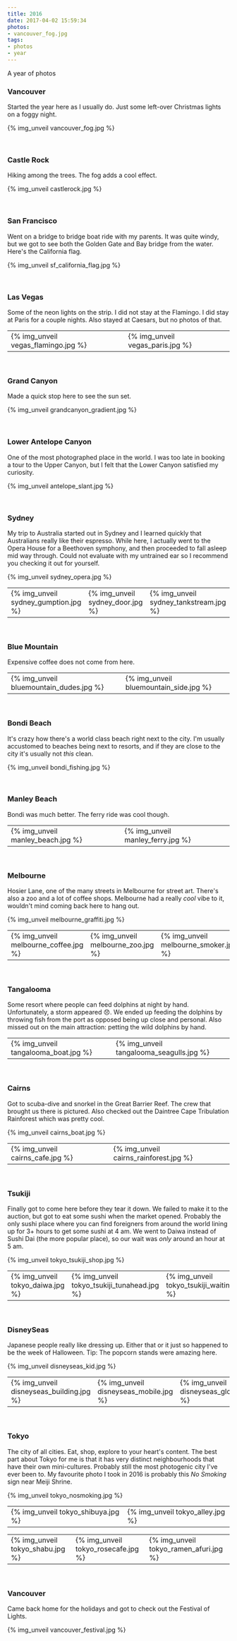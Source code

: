 ```yaml
---
title: 2016
date: 2017-04-02 15:59:34
photos:
- vancouver_fog.jpg
tags:
- photos
- year
---
```

A year of photos
<!-- More -->

### Vancouver
Started the year here as I usually do. Just some left-over Christmas lights on a foggy night.

{% img_unveil vancouver_fog.jpg %}

&nbsp;
### Castle Rock
Hiking among the trees. The fog adds a cool effect.

{% img_unveil castlerock.jpg %}

&nbsp;
### San Francisco
Went on a bridge to bridge boat ride with my parents. It was quite windy, but we got to see both the Golden Gate and Bay bridge from the water. Here's the California flag.

{% img_unveil sf_california_flag.jpg %}

&nbsp;
### Las Vegas
Some of the neon lights on the strip. I did not stay at the Flamingo. I did stay at Paris for a couple nights. Also stayed at Caesars, but no photos of that.

| | |
|-|-|
| {% img_unveil vegas_flamingo.jpg %} | {% img_unveil vegas_paris.jpg %} |

&nbsp;
### Grand Canyon
Made a quick stop here to see the sun set.

{% img_unveil grandcanyon_gradient.jpg %}

&nbsp;
### Lower Antelope Canyon
One of the most photographed place in the world. I was too late in booking a tour to the Upper Canyon, but I felt that the Lower Canyon satisfied my curiosity.

{% img_unveil antelope_slant.jpg %}

&nbsp;
### Sydney
 My trip to Australia started out in Sydney and I learned quickly that Australians really like their espresso. While here, I actually went to the Opera House for a Beethoven symphony, and then proceeded to fall asleep mid way through. Could not evaluate with my untrained ear so I recommend you checking it out for yourself.

{% img_unveil sydney_opera.jpg %}

| | | |
|-|-|-|
| {% img_unveil sydney_gumption.jpg %} | {% img_unveil sydney_door.jpg %} | {% img_unveil sydney_tankstream.jpg %} |

&nbsp;
### Blue Mountain
Expensive coffee does not come from here.

| | |
|-|-|
| {% img_unveil bluemountain_dudes.jpg %} | {% img_unveil bluemountain_side.jpg %} |

&nbsp;
### Bondi Beach
It's crazy how there's a world class beach right next to the city. I'm usually accustomed to beaches being next to resorts, and if they are close to the city it's usually not _this_ clean.

{% img_unveil bondi_fishing.jpg %}

&nbsp;
### Manley Beach
Bondi was much better. The ferry ride was cool though.

| | |
|-|-|
| {% img_unveil manley_beach.jpg %} | {% img_unveil manley_ferry.jpg %} |

&nbsp;
### Melbourne
Hosier Lane, one of the many streets in Melbourne for street art. There's also a zoo and a lot of coffee shops. Melbourne had a really _cool_ vibe to it, wouldn't mind coming back here to hang out.

{% img_unveil melbourne_graffiti.jpg %}

| | | |
|-|-|-|
| {% img_unveil melbourne_coffee.jpg %} | {% img_unveil melbourne_zoo.jpg %} | {% img_unveil melbourne_smoker.jpg %} |

&nbsp;
### Tangalooma
Some resort where people can feed dolphins at night by hand. Unfortunately, a storm appeared :disappointed:. We ended up feeding the dolphins by throwing fish from the port as opposed being up close and personal. Also missed out on the main attraction: petting the wild dolphins by hand.

| | |
|-|-|
| {% img_unveil tangalooma_boat.jpg %} | {% img_unveil tangalooma_seagulls.jpg %} |

&nbsp;
### Cairns
Got to scuba-dive and snorkel in the Great Barrier Reef. The crew that brought us there is pictured. Also checked out the Daintree Cape Tribulation Rainforest which was pretty cool.

{% img_unveil cairns_boat.jpg %}

| | |
|-|-|
| {% img_unveil cairns_cafe.jpg %} | {% img_unveil cairns_rainforest.jpg %} |

&nbsp;
### Tsukiji
Finally got to come here before they tear it down. We failed to make it to the auction, but got to eat some sushi when the market opened. Probably the only sushi place where you can find foreigners from around the world lining up for 3+ hours to get some sushi at 4 am. We went to Daiwa instead of Sushi Dai (the more popular place), so our wait was _only_ around an hour at 5 am.

{% img_unveil tokyo_tsukiji_shop.jpg %}

| | | |
|-|-|-|
| {% img_unveil tokyo_daiwa.jpg %} | {% img_unveil tokyo_tsukiji_tunahead.jpg %} | {% img_unveil tokyo_tsukiji_waiting.jpg %}

&nbsp;
### DisneySeas
Japanese people really like dressing up. Either that or it just so happened to be the week of Halloween. Tip: The popcorn stands were amazing here.

{% img_unveil disneyseas_kid.jpg %}

| | | |
|-|-|-|
| {% img_unveil disneyseas_building.jpg %} | {% img_unveil disneyseas_mobile.jpg %} | {% img_unveil disneyseas_globe.jpg %}

&nbsp;
### Tokyo

The city of all cities. Eat, shop, explore to your heart's content. The best part about Tokyo for me is that it has very distinct neighbourhoods that have their own mini-cultures. Probably still the most photogenic city I've ever been to. My favourite photo I took in 2016 is probably this _No Smoking_ sign near Meiji Shrine.

{% img_unveil tokyo_nosmoking.jpg %}

| | |
|-|-|
| {% img_unveil tokyo_shibuya.jpg %} | {% img_unveil tokyo_alley.jpg %}

| | | |
|-|-|-|
| {% img_unveil tokyo_shabu.jpg %} | {% img_unveil tokyo_rosecafe.jpg %} | {% img_unveil tokyo_ramen_afuri.jpg %} |

&nbsp;
### Vancouver
Came back home for the holidays and got to check out the Festival of Lights.

{% img_unveil vancouver_festival.jpg %}
